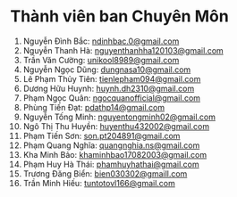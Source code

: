 # Thành viên ban Chuyên Môn 
  1. Nguyễn Đình Bắc: ndinhbac.0@gmail.com	
  2. Nguyễn Thanh Hà: nguyenthanhha120103@gmail.com
  3. Trần Văn Cường: unikool8989@gmail.com
  4. Nguyễn Ngọc Dũng: dungnasa10@gmail.com
  5. Lê Phạm Thủy Tiên: tienlepham094@gmail.com
  6. Dương Hữu Huynh: huynh.dh2310@gmail.com
  7. Phạm Ngọc Quân: ngocquanofficial@gmail.com
  8. Phùng Tiến Đạt: pdathp14@gmail.com
  9. Nguyễn Tống Minh: nguyentongminh02@gmail.com
  10. Ngô Thị Thu Huyền: huyenthu432002@gmail.com
  11. Phạm Tiến Sơn: son.pt204891@gmail.com
  12. Phạm Quang Nghĩa: quangnghia.ns@gmail.com
  13. Kha Minh Bảo: khaminhbao17082003@gmail.com
  14. Phạm Huy Hà Thái: phamhuyhathai@gmail.com
  15. Trương Đăng Biển: bien030302@gmaill.com
  16. Trần Minh Hiếu: tuntotovl166@gmail.com

